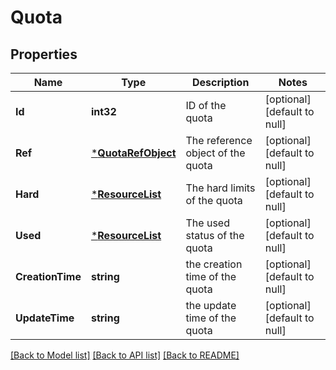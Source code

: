 # Quota

## Properties
Name | Type | Description | Notes
------------ | ------------- | ------------- | -------------
**Id** | **int32** | ID of the quota | [optional] [default to null]
**Ref** | [***QuotaRefObject**](QuotaRefObject.md) | The reference object of the quota | [optional] [default to null]
**Hard** | [***ResourceList**](ResourceList.md) | The hard limits of the quota | [optional] [default to null]
**Used** | [***ResourceList**](ResourceList.md) | The used status of the quota | [optional] [default to null]
**CreationTime** | **string** | the creation time of the quota | [optional] [default to null]
**UpdateTime** | **string** | the update time of the quota | [optional] [default to null]

[[Back to Model list]](../README.md#documentation-for-models) [[Back to API list]](../README.md#documentation-for-api-endpoints) [[Back to README]](../README.md)


